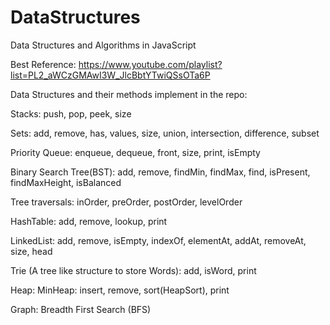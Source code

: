 # DataStructures
Data Structures and Algorithms in JavaScript

Best Reference: https://www.youtube.com/playlist?list=PL2_aWCzGMAwI3W_JlcBbtYTwiQSsOTa6P

Data Structures and their methods implement in the repo:

Stacks:
push, pop, peek, size

Sets:
add, remove, has, values, size, union, intersection, difference, subset

Priority Queue:
enqueue, dequeue, front, size, print, isEmpty

Binary Search Tree(BST):
add, remove, findMin, findMax, find, isPresent, findMaxHeight, isBalanced

Tree traversals:
inOrder, preOrder, postOrder, levelOrder

HashTable:
add, remove, lookup, print

LinkedList:
add, remove, isEmpty, indexOf, elementAt, addAt, removeAt, size, head

Trie (A tree like structure to store Words):
add, isWord, print

Heap:
MinHeap:
insert, remove, sort(HeapSort), print

Graph:
Breadth First Search (BFS)

